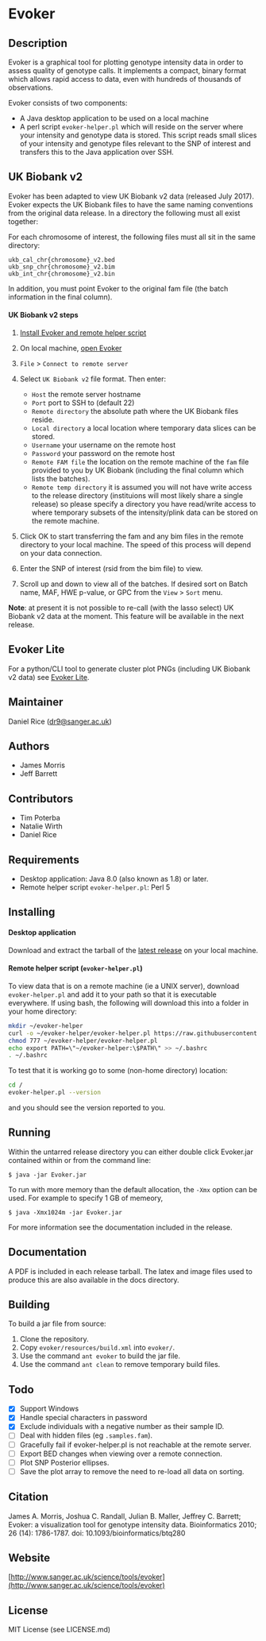 Evoker
======

Description
-----------
Evoker is a graphical tool for plotting genotype intensity data in order to assess quality of genotype calls. It implements a compact, binary format which allows rapid access to data, even with hundreds of thousands of observations.

Evoker consists of two components:

* A Java desktop application to be used on a local machine
* A perl script `evoker-helper.pl` which will reside on the server where your intensity and genotype data is stored. This script reads small slices of your intensity and genotype files relevant to the SNP of interest and transfers this to the Java application over SSH.

UK Biobank v2
-------------
Evoker has been adapted to view UK Biobank v2 data (released July 2017). Evoker expects the UK Biobank files to have the same naming conventions from the original data release. In a directory the following must all exist together:

For each chromosome of interest, the following files must all sit in the same directory:

```
ukb_cal_chr{chromosome}_v2.bed
ukb_snp_chr{chromosome}_v2.bim
ukb_int_chr{chromosome}_v2.bin
```

In addition, you must point Evoker to the original fam file (the batch information in the final column).

#### UK Biobank v2 steps

1. [Install Evoker and remote helper script](https://github.com/wtsi-medical-genomics/evoker#installing)
2. On local machine, [open Evoker](https://github.com/wtsi-medical-genomics/evoker#running)
3. `File` > `Connect to remote server`
4. Select `UK Biobank v2` file format. Then enter:

    * `Host` the remote server hostname
    * `Port` port to SSH to (default 22)
    * `Remote directory` the absolute path where the UK Biobank files reside.
    * `Local directory` a local location where temporary data slices can be stored.
    * `Username` your username on the remote host
    * `Password` your password on the remote host
    * `Remote FAM file` the location on the remote machine of the `fam` file provided to you by UK Biobank (including the final column which lists the batches).
    * `Remote temp directory` it is assumed you will not have write access to the release directory (instituions will most likely share a single release) so please specify a directory you have read/write access to where temporary subsets of the intensity/plink data can be stored on the remote machine.

5. Click OK to start transferring the fam and any bim files in the remote directory to your local machine. The speed of this process will depend on your data connection.
6. Enter the SNP of interest (rsid from the bim file) to view.
7. Scroll up and down to view all of the batches. If desired sort on Batch name, MAF, HWE p-value, or GPC from the `View` > `Sort` menu.

**Note**: at present it is not possible to re-call (with the lasso select) UK Biobank v2 data at the moment. This feature will be available in the next release.


Evoker Lite
-----------
For a python/CLI tool to generate cluster plot PNGs (including UK Biobank v2 data) see [Evoker Lite](https://github.com/dlrice/evoker-lite).

Maintainer
----------
Daniel Rice (dr9@sanger.ac.uk)

Authors
-------
* James Morris
* Jeff Barrett

Contributors
------------
* Tim Poterba
* Natalie Wirth
* Daniel Rice

Requirements
------------
* Desktop application: Java 8.0 (also known as 1.8) or later.
* Remote helper script `evoker-helper.pl`: Perl 5

Installing
----------
#### Desktop application
Download and extract the tarball of the [latest release](https://github.com/wtsi-medical-genomics/evoker/releases) on your local machine.

#### Remote helper script (`evoker-helper.pl`)
To view data that is on a remote machine (ie a UNIX server), download `evoker-helper.pl` and add it to your path so that it is executable everywhere. If using bash, the following will download this into a folder in your home directory:

```bash
mkdir ~/evoker-helper
curl -o ~/evoker-helper/evoker-helper.pl https://raw.githubusercontent.com/wtsi-medical-genomics/evoker/master/src/resources/evoker-helper.pl
chmod 777 ~/evoker-helper/evoker-helper.pl
echo export PATH=\"~/evoker-helper:\$PATH\" >> ~/.bashrc
. ~/.bashrc
```

To test that it is working go to some (non-home directory) location:

```bash
cd /
evoker-helper.pl --version
```

and you should see the version reported to you.


Running
-------
Within the untarred release directory you can either double click Evoker.jar contained within or from the command line:

```
$ java -jar Evoker.jar
```

To run with more memory than the default allocation, the ```-Xmx``` option can be used. For example to specify 1 GB of memeory,

```
$ java -Xmx1024m -jar Evoker.jar
```

For more information see the documentation included in the release.

Documentation
-------------
A PDF is included in each release tarball. The latex and image files used to produce this are also available in the docs directory.

Building
--------
To build a jar file from source:

1. Clone the repository.
2. Copy ```evoker/resources/build.xml``` into ```evoker/```.
3. Use the command ```ant evoker``` to build the jar file.
4. Use the command ```ant clean``` to remove temporary build files.

Todo
----
- [x] Support Windows
- [x] Handle special characters in password
- [x] Exclude individuals with a negative number as their sample ID.
- [ ] Deal with hidden files (eg `.samples.fam`).
- [ ] Gracefully fail if evoker-helper.pl is not reachable at the remote server.
- [ ] Export BED changes when viewing over a remote connection.
- [ ] Plot SNP Posterior ellipses.
- [ ] Save the plot array to remove the need to re-load all data on sorting.

Citation
--------
James A. Morris, Joshua C. Randall, Julian B. Maller, Jeffrey C. Barrett; Evoker: a visualization tool for genotype intensity data. Bioinformatics 2010; 26 (14): 1786-1787. doi: 10.1093/bioinformatics/btq280

Website
-------
[http://www.sanger.ac.uk/science/tools/evoker](http://www.sanger.ac.uk/science/tools/evoker)


License
-------
MIT License (see LICENSE.md)
